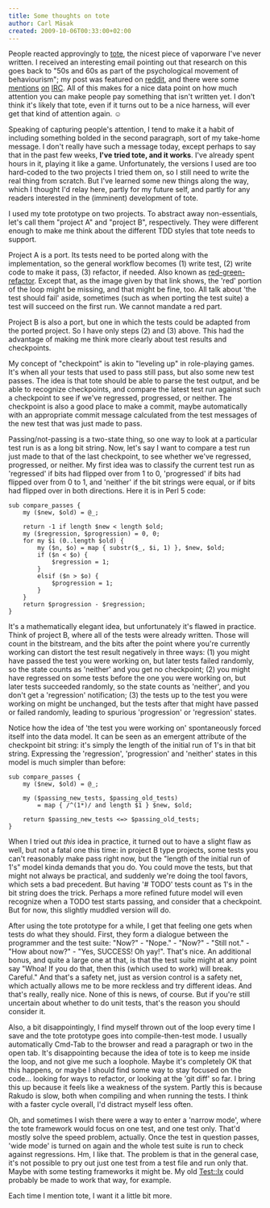 ```yaml
---
title: Some thoughts on tote
author: Carl Mäsak
created: 2009-10-06T00:33:00+02:00
---
```

People reacted approvingly to [tote](http://strangelyconsistent.org/blog/helpfully-addictive-tdd-on-crack), the nicest piece of vaporware I've never written. I received an interesting email pointing out that research on this goes back to "50s and 60s as part of the psychological movement of behaviourism"; my post was featured on [reddit](http://www.reddit.com/r/programming/comments/9lkmt/helpfully_addictive_tdd_on_crack/), and there were some [mentions](http://irclog.perlgeek.de/perl6/2009-09-17#i_1508568) [on](http://irclog.perlgeek.de/perl6/2009-09-18#i_1512051) [IRC](http://irclog.perlgeek.de/november-wiki/2009-09-23#i_1530194). All of this makes for a nice data point on how much attention you can make people pay something that isn't written yet. I don't think it's likely that tote, even if it turns out to be a nice harness, will ever get that kind of attention again. ☺

Speaking of capturing people's attention, I tend to make it a habit of including something bolded in the second paragraph, sort of my take-home message. I don't really have such a message today, except perhaps to say that in the past few weeks, **I've tried tote, and it works**. I've already spent hours in it, playing it like a game. Unfortunately, the versions I used are too hard-coded to the two projects I tried them on, so I still need to write the real thing from scratch. But I've learned some new things along the way, which I thought I'd relay here, partly for my future self, and partly for any readers interested in the (imminent) development of tote.

I used my tote prototype on two projects. To abstract away non-essentials, let's call them "project A" and "project B", respectively. They were different enough to make me think about the different TDD styles that tote needs to support.

Project A is a port. Its tests need to be ported along with the implementation, so the general workflow becomes (1) write test, (2) write code to make it pass, (3) refactor, if needed. Also known as [red-green-refactor](http://www.agileprogrammer.com/dotnetguy/archive/2006/08/01/17795.aspx). Except that, as the image given by that link shows, the 'red' portion of the loop might be missing, and that might be fine, too. All talk about 'the test should fail' aside, sometimes (such as when porting the test suite) a test will succeed on the first run. We cannot mandate a red part.

Project B is also a port, but one in which the tests could be adapted from the ported project. So I have only steps (2) and (3) above. This had the advantage of making me think more clearly about test results and checkpoints.

My concept of "checkpoint" is akin to "leveling up" in role-playing games. It's when all your tests that used to pass still pass, but also some new test passes. The idea is that tote should be able to parse the test output, and be able to recognize checkpoints, and compare the latest test run against such a checkpoint to see if we've regressed, progressed, or neither. The checkpoint is also a good place to make a commit, maybe automatically with an appropriate commit message calculated from the test messages of the new test that was just made to pass.

Passing/not-passing is a two-state thing, so one way to look at a particular test run is as a long bit string. Now, let's say I want to compare a test run just made to that of the last checkpoint, to see whether we've regressed, progressed, or neither. My first idea was to classify the current test run as 'regressed' if bits had flipped over from 1 to 0, 'progressed' if bits had flipped over from 0 to 1, and 'neither' if the bit strings were equal, or if bits had flipped over in both directions. Here it is in Perl 5 code:

    sub compare_passes {
        my ($new, $old) = @_;
    
        return -1 if length $new < length $old;
        my ($regression, $progression) = 0, 0;
        for my $i (0..length $old) {
            my ($n, $o) = map { substr($_, $i, 1) }, $new, $old;
            if ($n < $o) {
                $regression = 1;
            }
            elsif ($n > $o) {
                $progression = 1;
            }
        }
        return $progression - $regression;
    }


It's a mathematically elegant idea, but unfortunately it's flawed in practice. Think of project B, where all of the tests were already written. Those will count in the bitstream, and the bits after the point where you're currently working can distort the test result negatively in three ways: (1) you might have passed the test you were working on, but later tests failed randomly, so the state counts as 'neither' and you get no checkpoint; (2) you might have regressed on some tests before the one you were working on, but later tests succeeded randomly, so the state counts as 'neither', and you don't get a 'regression' notification; (3) the tests up to the test you were working on might be unchanged, but the tests after that might have passed or failed randomly, leading to spurious 'progression' or 'regression' states.

Notice how the idea of 'the test you were working on' spontaneously forced itself into the data model. It can be seen as an emergent attribute of the checkpoint bit string: it's simply the length of the initial run of 1's in that bit string. Expressing the 'regression', 'progression' and 'neither' states in this model is much simpler than before:

    sub compare_passes {
        my ($new, $old) = @_;
    
        my ($passing_new_tests, $passing_old_tests)
            = map { /^(1*)/ and length $1 } $new, $old;
    
        return $passing_new_tests <=> $passing_old_tests;
    }


When I tried out *this* idea in practice, it turned out to have a slight flaw as well, but not a fatal one this time: in project B type projects, some tests you can't reasonably make pass right now, but the "length of the initial run of 1's" model kinda demands that you do. You could move the tests, but that might not always be practical, and suddenly we're doing the tool favors, which sets a bad precedent. But having '# TODO' tests count as 1's in the bit string does the trick. Perhaps a more refined future model will even recognize when a TODO test starts passing, and consider that a checkpoint. But for now, this slightly muddled version will do.

After using the tote prototype for a while, I get that feeling one gets when tests do what they should. First, they form a dialogue between the programmer and the test suite: "Now?" - "Nope." - "Now?" - "Still not." - "How about now?" - "Yes, SUCCESS! Oh yay!". That's nice. An additional bonus, and quite a large one at that, is that the test suite might at any point say "Whoa! If you do that, then this (which used to work) will break. Careful." And that's a safety net, just as version control is a safety net, which actually allows me to be more reckless and try different ideas. And that's really, really nice. None of this is news, of course. But if you're still uncertain about whether to do unit tests, that's the reason you should consider it.

Also, a bit disappointingly, I find myself thrown out of the loop every time I save and the tote prototype goes into compile-then-test mode. I usually automatically Cmd-Tab to the browser and read a paragraph or two in the open tab. It's disappointing because the idea of tote is to keep me inside the loop, and not give me such a loophole. Maybe it's completely OK that this happens, or maybe I should find some way to stay focused on the code... looking for ways to refactor, or looking at the 'git diff' so far. I bring this up because it feels like a weakness of the system. Partly this is because Rakudo is slow, both when compiling and when running the tests. I think with a faster cycle overall, I'd distract myself less often.

Oh, and sometimes I wish there were a way to enter a 'narrow mode', where the tote framework would focus on one test, and one test only. That'd mostly solve the speed problem, actually. Once the test in question passes, 'wide mode' is turned on again and the whole test suite is run to check against regressions. Hm, I like that. The problem is that in the general case, it's not possible to pry out just one test from a test file and run only that. Maybe with some testing frameworks it might be. My old [Test::Ix](http://github.com/masak/druid/blob/master/t/01-game-rules.t) could probably be made to work that way, for example.

Each time I mention tote, I want it a little bit more.


